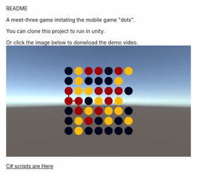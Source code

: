 README

A meet-three game imitating the mobile game "dots".

You can clone this project to run in unity.

Or click the image below to donwload the demo video. 
[![Watch the video](https://raw.githubusercontent.com/PlayerZongying/Game-Projects/main/img/fakedots.png)](https://github.com/PlayerZongying/Game-Projects/blob/main/img/fakedots.mp4)


[C# scripts are Here](https://github.com/PlayerZongying/Game-Projects/blob/main/Unity/fake%20dots/Assets/Scripts)

